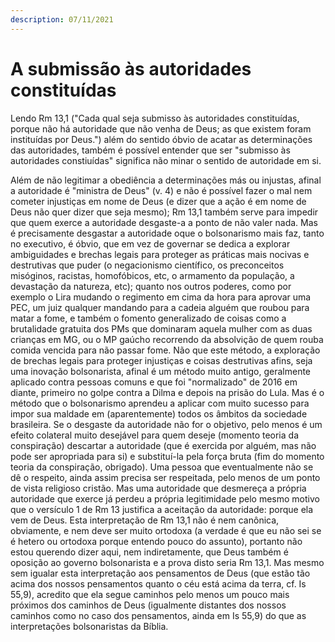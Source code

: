 ```yaml
---
description: 07/11/2021
---
```


# A submissão às autoridades constituídas

   Lendo Rm 13,1 ("Cada qual seja submisso às autoridades constituídas, porque não há autoridade que não venha de Deus; as que existem foram instituídas por Deus.") além do sentido óbvio de acatar as determinações das autoridades, também é possível entender que ser "submisso às autoridades constiuídas" significa não minar o sentido de autoridade em si.

Além de não legitimar a obediência a determinações más ou injustas, afinal a autoridade é "ministra de Deus" (v. 4) e não é possível fazer o mal nem cometer injustiças em nome de Deus (e dizer que a ação é em nome de Deus não quer dizer que seja mesmo); Rm 13,1 também serve para impedir que quem exerce a autoridade desgaste-a a ponto de não valer nada.
Mas é precisamente desgastar a autoridade oque o bolsonarismo mais faz, tanto no executivo, é óbvio, que em vez de governar se dedica a explorar ambiguidades e brechas legais para proteger as práticas mais nocivas e destrutivas que puder (o negacionismo científico, os preconceitos misóginos, racistas, homofóbicos, etc, o armamento da população, a devastação da natureza, etc); quanto nos outros poderes, como por exemplo o Lira mudando o regimento em cima da hora para aprovar uma PEC, um juiz qualquer mandando para a cadeia alguém que roubou para matar a fome, e também o fomento generalizado de coisas como a brutalidade gratuita dos PMs que dominaram aquela mulher com as duas crianças em MG, ou o MP gaúcho recorrendo da absolvição de quem rouba comida vencida para não passar fome.
Não que este método, a exploração de brechas legais para proteger injustiças e coisas destrutivas afins, seja uma inovação bolsonarista, afinal é um método muito antigo, geralmente aplicado contra pessoas comuns e que foi "normalizado" de 2016 em diante, primeiro no golpe contra a Dilma e depois na prisão do Lula. Mas é o método que o bolsonarismo aprendeu a aplicar com muito sucesso para impor sua maldade em (aparentemente) todos os âmbitos da sociedade brasileira.
Se o desgaste da autoridade não for o objetivo, pelo menos é um efeito colateral muito desejável para quem deseje (momento teoria da conspiração) descartar a autoridade (que é exercida por alguém, mas não pode ser apropriada para si) e substituí-la pela força bruta (fim do momento teoria da conspiração, obrigado).
Uma pessoa que eventualmente não se dê o respeito, ainda assim precisa ser respeitada, pelo menos de um ponto de vista religioso cristão. Mas uma autoridade que desmereça a própria autoridade que exerce já perdeu a própria legitimidade pelo mesmo motivo que o versículo 1 de Rm 13 justifica a aceitação da autoridade: porque ela vem de Deus.
Esta interpretação de Rm 13,1 não é nem canônica, obviamente, e nem deve ser muito ortodoxa (a verdade é que eu não sei se é hetero ou ortodoxa porque entendo pouco do assunto), portanto não estou querendo dizer aqui, nem indiretamente, que Deus também é oposição ao governo bolsonarista e a prova disto seria Rm 13,1.
Mas mesmo sem igualar esta interpretação aos pensamentos de Deus (que estão tão acima dos nossos pensamentos quanto o céu está acima da terra, cf. Is 55,9), acredito que ela segue caminhos pelo menos um pouco mais próximos dos caminhos de Deus (igualmente distantes dos nossos caminhos como no caso dos pensamentos, ainda em Is 55,9) do que as interpretações bolsonaristas da Bíblia.
